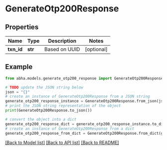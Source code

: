 # GenerateOtp200Response


## Properties

Name | Type | Description | Notes
------------ | ------------- | ------------- | -------------
**txn_id** | **str** | Based on UUID | [optional] 

## Example

```python
from abha.models.generate_otp200_response import GenerateOtp200Response

# TODO update the JSON string below
json = "{}"
# create an instance of GenerateOtp200Response from a JSON string
generate_otp200_response_instance = GenerateOtp200Response.from_json(json)
# print the JSON string representation of the object
print(GenerateOtp200Response.to_json())

# convert the object into a dict
generate_otp200_response_dict = generate_otp200_response_instance.to_dict()
# create an instance of GenerateOtp200Response from a dict
generate_otp200_response_from_dict = GenerateOtp200Response.from_dict(generate_otp200_response_dict)
```
[[Back to Model list]](../README.md#documentation-for-models) [[Back to API list]](../README.md#documentation-for-api-endpoints) [[Back to README]](../README.md)


